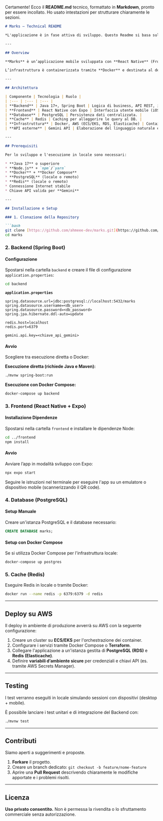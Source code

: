 Certamente\! Ecco il **README.md** tecnico, formattato in **Markdown**, pronto per essere incollato. Ho usato intestazioni per strutturare chiaramente le sezioni.

````markdown
# Marks – Technical README

*L'applicazione è in fase attiva di sviluppo. Questo Readme si basa sulla versione finale desiderata.*

---

## Overview

**Marks** è un’applicazione mobile sviluppata con **React Native** (Frontend) e **Spring Boot** (Backend), progettata per aiutare gli studenti a prepararsi a interrogazioni simulate con l'ausilio di un tutor virtuale.

L’infrastruttura è containerizzata tramite **Docker** e destinata al deploy su **AWS**. Il sistema utilizza **PostgreSQL** come database centrale e **Redis** per la gestione della cache.

---

## Architettura

| Componente | Tecnologia | Ruolo |
| :--- | :--- | :--- |
| **Backend** | Java 17+, Spring Boot | Logica di business, API REST, integrazione Gemini. |
| **Frontend** | React Native con Expo | Interfaccia utente mobile (iOS/Android). |
| **Database** | PostgreSQL | Persistenza dati centralizzata. |
| **Cache** | Redis | Caching per alleggerire le query al DB. |
| **Infrastruttura** | Docker, AWS (ECS/EKS, RDS, Elasticache) | Containerizzazione e orchestrazione cloud. |
| **API esterne** | Gemini API | Elaborazione del linguaggio naturale e simulazione d'interrogazione. |

---

## Prerequisiti

Per lo sviluppo e l'esecuzione in locale sono necessari:

* **Java 17** o superiore
* **Node.js** + `npm`/`yarn`
* **Docker** + **Docker Compose**
* **PostgreSQL** (locale o remoto)
* **Redis** (locale o remoto)
* Connessione Internet stabile
* Chiave API valida per **Gemini**

---

## Installazione e Setup

### 1. Clonazione della Repository

```bash
git clone [https://github.com/ahmeee-dev/marks.git](https://github.com/ahmeee-dev/marks.git)
cd marks
````

### 2\. Backend (Spring Boot)

#### Configurazione

Spostarsi nella cartella `backend` e creare il file di configurazione `application.properties`:

```bash
cd backend
```

**`application.properties`**

```properties
spring.datasource.url=jdbc:postgresql://localhost:5432/marks
spring.datasource.username=<db_user>
spring.datasource.password=<db_password>
spring.jpa.hibernate.ddl-auto=update

redis.host=localhost
redis.port=6379

gemini.api.key=<chiave_api_gemini>
```

#### Avvio

Scegliere tra esecuzione diretta o Docker:

**Esecuzione diretta (richiede Java e Maven):**

```bash
./mvnw spring-boot:run
```

**Esecuzione con Docker Compose:**

```bash
docker-compose up backend
```

### 3\. Frontend (React Native + Expo)

#### Installazione Dipendenze

Spostarsi nella cartella `frontend` e installare le dipendenze Node:

```bash
cd ../frontend
npm install
```

#### Avvio

Avviare l’app in modalità sviluppo con Expo:

```bash
npx expo start
```

Seguire le istruzioni nel terminale per eseguire l'app su un emulatore o dispositivo mobile (scannerizzando il QR code).

### 4\. Database (PostgreSQL)

#### Setup Manuale

Creare un'istanza PostgreSQL e il database necessario:

```sql
CREATE DATABASE marks;
```

#### Setup con Docker Compose

Se si utilizza Docker Compose per l'infrastruttura locale:

```bash
docker-compose up postgres
```

### 5\. Cache (Redis)

Eseguire Redis in locale o tramite Docker:

```bash
docker run --name redis -p 6379:6379 -d redis
```

-----

## Deploy su AWS

Il deploy in ambiente di produzione avverrà su AWS con la seguente configurazione:

1.  Creare un cluster su **ECS/EKS** per l'orchestrazione dei container.
2.  Configurare i servizi tramite Docker Compose o **Terraform**.
3.  Collegare l'applicazione a un'istanza gestita di **PostgreSQL (RDS)** e **Redis (Elasticache)**.
4.  Definire **variabili d’ambiente sicure** per credenziali e chiavi API (es. tramite AWS Secrets Manager).

-----

## Testing

I test verranno eseguiti in locale simulando sessioni con dispositivi (desktop + mobile).

È possibile lanciare i test unitari e di integrazione del Backend con:

```bash
./mvnw test
```

-----

## Contributi

Siamo aperti a suggerimenti e proposte.

1.  **Forkare** il progetto.
2.  Creare un branch dedicato: `git checkout -b feature/nome-feature`
3.  Aprire una **Pull Request** descrivendo chiaramente le modifiche apportate e i problemi risolti.

-----

## Licenza

**Uso privato consentito.** Non è permessa la rivendita o lo sfruttamento commerciale senza autorizzazione.

```
```